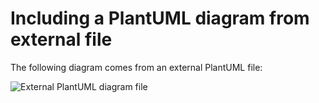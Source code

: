 # Including a PlantUML diagram from external file

The following diagram comes from an external PlantUML file:

![External PlantUML diagram file](PlantUML/classes.puml)